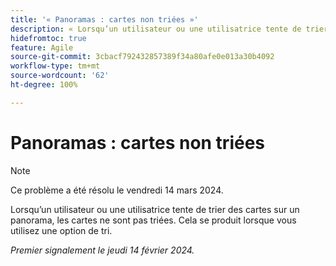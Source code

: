 ```yaml
---
title: '« Panoramas : cartes non triées »'
description: « Lorsqu’un utilisateur ou une utilisatrice tente de trier une carte sur un panorama, celle-ci n’est pas triée. Cela se produit lorsque vous utilisez une option de tri. »
hidefromtoc: true
feature: Agile
source-git-commit: 3cbacf792432857389f34a80afe0e013a30b4092
workflow-type: tm+mt
source-wordcount: '62'
ht-degree: 100%

---
```



# Panoramas : cartes non triées

>[!NOTE]
>
>Ce problème a été résolu le vendredi 14 mars 2024.

Lorsqu’un utilisateur ou une utilisatrice tente de trier des cartes sur un panorama, les cartes ne sont pas triées. Cela se produit lorsque vous utilisez une option de tri.

_Premier signalement le jeudi 14 février 2024._
